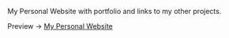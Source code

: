My Personal Website with portfolio and links to my other projects.

Preview -> [My Personal Website](https://kristianjagoda.github.io/My_Personal_Website/)
